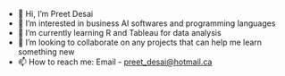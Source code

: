- 👋 Hi, I’m Preet Desai
- 👀 I’m interested in business AI softwares and programming languages
- 🌱 I’m currently learning R and Tableau for data analysis
- 💞️ I’m looking to collaborate on any projects that can help me learn something new
- 📫 How to reach me: Email - preet_desai@hotmail.ca

<!---
preetdesai123/preetdesai123 is a ✨ special ✨ repository because its `README.md` (this file) appears on your GitHub profile.
You can click the Preview link to take a look at your changes.
--->
